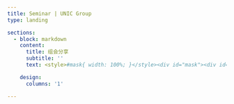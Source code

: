 ```yaml
---
title: Seminar | UNIC Group
type: landing

sections:
  - block: markdown
    content:
      title: 组会分享
      subtitle: ''
      text: <style>#mask{ width: 100%; }</style><div id="mask"><div id="mask-container"><form id="form-container"><div id="password-div"><label id="password-label"><span>密码</span><input type="password" id="pwdBox" name="pwdBox" class="filter-search form-control form-control-sm"></label><input type="button" id="pwd-confirm" value="确认" onclick="submitPwd();"></div><br/><input type="checkbox" id="showPassword"></form></div></div><div id="content"></div><script type="text/javascript" src="./sha256.js"></script><script type="text/javascript" src="./read.js"></script><script type="text/javascript"> window.onload = function() { document.getElementById('mask-container').style.width = "100%"; document.getElementById('form-container').style.width = "100%"; document.getElementById('mask-container').style.width = "100%"; document.getElementById('password-div').style.width = "20%"; document.getElementById('password-div').style.minWidth = "20rem"; document.querySelector("#password-label > span").style.display = "inline-block"; document.querySelector("#pwdBox").style.display = "inline-block"; document.querySelector("#pwd-confirm").style.display = "inline-block"; }; async function submitPwd() { if (SHA256(document.getElementById('pwdBox').value.toUpperCase()) == "ef271b641bd639249d33fad6401aa5f4ddad6c99bf0ae4ac8f40facae58dc9c0") { console.log("Welcome!"); document.getElementById('mask').remove(); var content = await read(); document.getElementById('content').innerHTML = content; var eContainerPublications = document.getElementById('container-publications'); var eItemTableContent = document.getElementById('item-table-content'); var eChildrenNum = eItemTableContent.rows.length; eContainerPublications.style.height = ((eChildrenNum - 1) * 42.59 + 38.19 + 100) + 'px'; console.log(eChildrenNum); } }</script>

    design:
      columns: '1'

---
```

